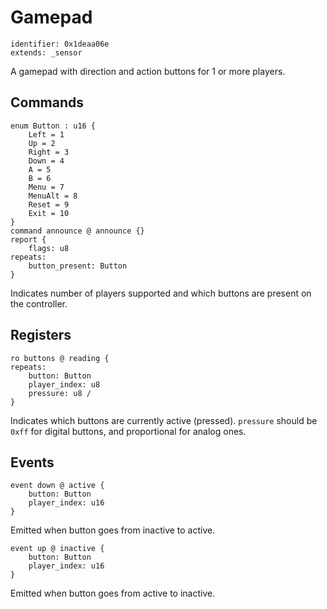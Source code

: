 # Gamepad

    identifier: 0x1deaa06e
    extends: _sensor

A gamepad with direction and action buttons for 1 or more players.

## Commands

    enum Button : u16 {
        Left = 1
        Up = 2
        Right = 3
        Down = 4
        A = 5
        B = 6
        Menu = 7
        MenuAlt = 8
        Reset = 9
        Exit = 10
    }
    command announce @ announce {}
    report {
        flags: u8
    repeats:
        button_present: Button
    }

Indicates number of players supported and which buttons are present on the controller.

## Registers

    ro buttons @ reading {
    repeats:
        button: Button
        player_index: u8
        pressure: u8 /
    }

Indicates which buttons are currently active (pressed).
`pressure` should be `0xff` for digital buttons, and proportional for analog ones.

## Events

    event down @ active {
        button: Button
        player_index: u16
    }

Emitted when button goes from inactive to active.

    event up @ inactive {
        button: Button
        player_index: u16
    }

Emitted when button goes from active to inactive.
